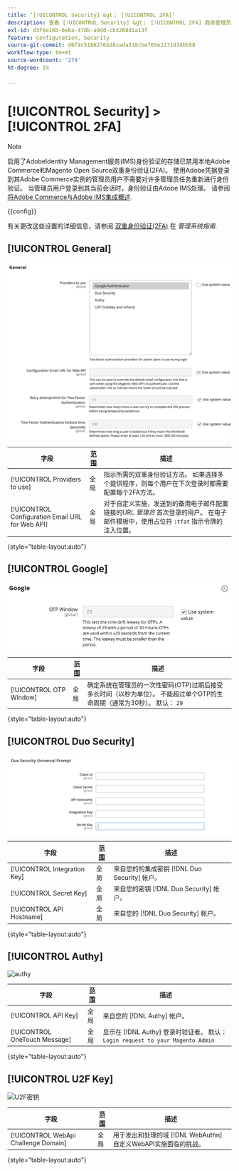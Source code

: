 ```yaml
---
title: ’[!UICONTROL Security] &gt； [!UICONTROL 2FA]’
description: 查看 [!UICONTROL Security] &gt； [!UICONTROL 2FA] 商务管理员页面。
exl-id: d3f6e16b-6eba-47db-a9dd-cb3268d1a13f
feature: Configuration, Security
source-git-commit: d6f9c5186276b28cada318cbe765e2271d34bb58
workflow-type: tm+mt
source-wordcount: '274'
ht-degree: 1%

---
```


# [!UICONTROL Security] > [!UICONTROL 2FA]

>[!NOTE]
>
>启用了AdobeIdentity Management服务(IMS)身份验证的存储已禁用本地Adobe Commerce和Magento Open Source双重身份验证(2FA)。 使用Adobe凭据登录到其Adobe Commerce实例的管理员用户不需要对许多管理员任务重新进行身份验证。 当管理员用户登录到其当前会话时，身份验证由Adobe IMS处理。 请参阅 [将Adobe Commerce与Adobe IMS集成概述](https://experienceleague.adobe.com/docs/commerce-admin/start/admin/ims/adobe-ims-integration-overview.html).

{{config}}

有关更改这些设置的详细信息，请参阅 [双重身份验证(2FA)](../../systems/security-two-factor-authentication.md) 在 _管理系统指南_.

## [!UICONTROL General]

![常规](./assets/2fa-general.png)<!-- zoom -->

| 字段 | [范围](../../getting-started/websites-stores-views.md#scope-settings) | 描述 |
|--- |--- |--- |
| [!UICONTROL Providers to use] | 全局 | 指示所需的双重身份验证方法。 如果选择多个提供程序，则每个用户在下次登录时都需要配置每个2FA方法。 |
| [!UICONTROL Configuration Email URL for Web API] | 全局 | 对于自定义实施，发送到的备用电子邮件配置链接的URL _管理员_ 首次登录的用户。 在电子邮件模板中，使用占位符 `:tfat` 指示令牌的注入位置。 |

{style="table-layout:auto"}

## [!UICONTROL Google]

![Google](./assets/2fa-google.png)<!-- zoom -->

| 字段 | [范围](../../getting-started/websites-stores-views.md#scope-settings) | 描述 |
|--- |--- |--- |
| [!UICONTROL OTP Window] | 全局 | 确定系统在管理员的一次性密码(OTP)过期后接受多长时间（以秒为单位）。 不能超过单个OTP的生命周期（通常为30秒）。 默认： `29` |

{style="table-layout:auto"}

## [!UICONTROL Duo Security]

![双核安全性](./assets/2fa-duo-security.png)<!-- zoom -->

| 字段 | [范围](../../getting-started/websites-stores-views.md#scope-settings) | 描述 |
|--- |--- |--- |
| [!UICONTROL Integration Key] | 全局 | 来自您的的集成密钥 [!DNL Duo Security] 帐户。 |
| [!UICONTROL Secret Key] | 全局 | 来自您的密钥 [!DNL Duo Security] 帐户。 |
| [!UICONTROL API Hostname] | 全局 | 来自您的 [!DNL Duo Security] 帐户。 |

{style="table-layout:auto"}

## [!UICONTROL Authy]

![authy](./assets/2fa-authy.png)<!-- zoom -->

| 字段 | [范围](../../getting-started/websites-stores-views.md#scope-settings) | 描述 |
|--- |--- |--- |
| [!UICONTROL API Key] | 全局 | 来自您的 [!DNL Authy] 帐户。 |
| [!UICONTROL OneTouch Message] | 全局 | 显示在 [!DNL Authy] 登录时验证者。 默认： `Login request to your Magento Admin` |

{style="table-layout:auto"}

## [!UICONTROL U2F Key]

![U2F密钥](./assets/2fa-u2f-key.png)<!-- zoom -->

| 字段 | [范围](../../getting-started/websites-stores-views.md#scope-settings) | 描述 |
|--- |--- |--- |
| [!UICONTROL WebApi Challenge Domain] | 全局 | 用于发出和处理的域 [!DNL WebAuthn] 自定义WebAPI实施面临的挑战。 |

{style="table-layout:auto"}

